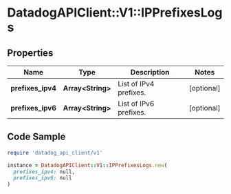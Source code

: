 # DatadogAPIClient::V1::IPPrefixesLogs

## Properties

| Name | Type | Description | Notes |
| ---- | ---- | ----------- | ----- |
| **prefixes_ipv4** | **Array&lt;String&gt;** | List of IPv4 prefixes. | [optional] |
| **prefixes_ipv6** | **Array&lt;String&gt;** | List of IPv6 prefixes. | [optional] |

## Code Sample

```ruby
require 'datadog_api_client/v1'

instance = DatadogAPIClient::V1::IPPrefixesLogs.new(
  prefixes_ipv4: null,
  prefixes_ipv6: null
)
```

